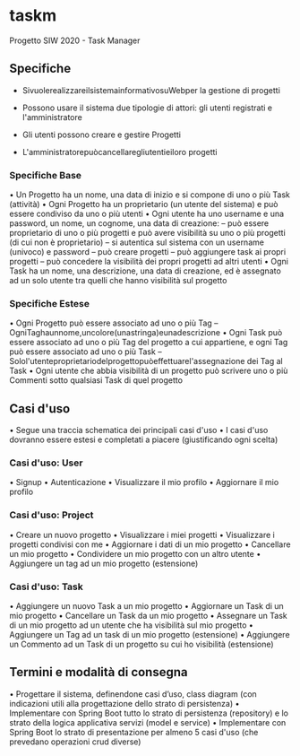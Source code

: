 # taskm
Progetto SIW 2020 - Task Manager

## Specifiche

* SivuolerealizzareilsistemainformativosuWebper la gestione di progetti

* Possono usare il sistema due tipologie di attori: gli utenti registrati e l'amministratore
* Gli utenti possono creare e gestire Progetti
* L'amministratorepuòcancellaregliutentieiloro progetti

### Specifiche Base

• Un Progetto ha un nome, una data di inizio e si compone di uno o più Task (attività)
• Ogni Progetto ha un proprietario (un utente del sistema) e può essere condiviso da uno o più utenti
• Ogni utente ha uno username e una password, un nome, un cognome, una data di creazione:
– può essere proprietario di uno o più progetti e può avere visibilità su uno o più progetti (di cui non è proprietario)
– si autentica sul sistema con un username (univoco) e password
– può creare progetti
– può aggiungere task ai propri progetti
– può concedere la visibilità dei propri progetti ad altri utenti
• Ogni Task ha un nome, una descrizione, una data di creazione, ed è assegnato ad un solo utente tra quelli che hanno visibilità sul progetto

### Specifiche Estese

• Ogni Progetto può essere associato ad uno o più Tag
– OgniTaghaunnome,uncolore(unastringa)eunadescrizione
• Ogni Task può essere associato ad uno o più Tag del progetto a cui appartiene, e ogni Tag può essere associato ad uno o più Task
– Solol'utenteproprietariodelprogettopuòeffettuarel'assegnazione dei Tag al Task
• Ogni utente che abbia visibilità di un progetto può scrivere uno o più Commenti sotto qualsiasi Task di quel progetto

## Casi d'uso

• Segue una traccia schematica dei principali casi d'uso
• I casi d'uso dovranno essere estesi e completati a piacere (giustificando ogni scelta)

### Casi d'uso: User

• Signup
• Autenticazione
• Visualizzare il mio profilo • Aggiornare il mio profilo

### Casi d'uso: Project

• Creare un nuovo progetto
• Visualizzare i miei progetti
• Visualizzare i progetti condivisi con me
• Aggiornare i dati di un mio progetto
• Cancellare un mio progetto
• Condividere un mio progetto con un altro utente
• Aggiungere un tag ad un mio progetto (estensione)

### Casi d'uso: Task

• Aggiungere un nuovo Task a un mio progetto
• Aggiornare un Task di un mio progetto
• Cancellare un Task da un mio progetto
• Assegnare un Task di un mio progetto ad un utente che ha visibilità sul mio progetto
• Aggiungere un Tag ad un task di un mio progetto (estensione)
• Aggiungere un Commento ad un Task di un progetto su cui ho visibilità (estensione)

## Termini e modalità di consegna

• Progettare il sistema, definendone casi d’uso, class diagram (con indicazioni utili alla progettazione dello strato di persistenza)
• Implementare con Spring Boot tutto lo strato di persistenza (repository) e lo strato della logica applicativa servizi (model e service)
• Implementare con Spring Boot lo strato di presentazione per almeno 5 casi d'uso (che prevedano operazioni crud diverse)
